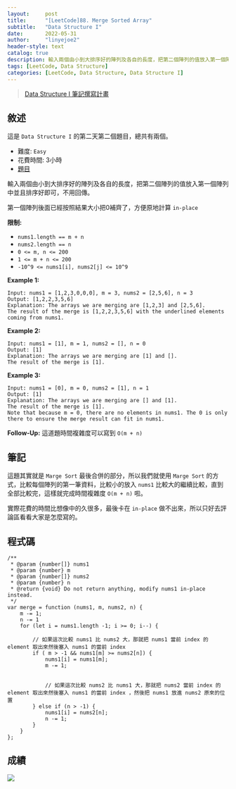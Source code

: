 ```yaml
---
layout:     post
title:      "[LeetCode]88. Merge Sorted Array"
subtitle:   "Data Structure I"
date:       2022-05-31
author:     "linyejoe2"
header-style: text
catalog: true
description: 輸入兩個由小到大排序好的陣列及各自的長度，把第二個陣列的值放入第一個陣列中並且排序好即可，不用回傳。
tags: [LeetCode, Data Structure]
categories: [LeetCode, Data Structure, Data Structure I]
---
```


>[Data Structure I 筆記撰寫計畫](/2022/05/30/leetcode/Data%20Structure/Data%20Structure%20I/Starting_write_Data_Structure_I_note/)

## 敘述

這是 `Data Structure I` 的第二天第二個題目，總共有兩個。

+ 難度: `Easy`
+ 花費時間: 3小時
+ [題目](https://leetcode.com/problems/merge-sorted-array/)

輸入兩個由小到大排序好的陣列及各自的長度，把第二個陣列的值放入第一個陣列中並且排序好即可，不用回傳。

第一個陣列後面已經按照結果大小把0補齊了，方便原地計算 `in-place`

**限制:**

-   `nums1.length == m + n`
-   `nums2.length == n`
-   `0 <= m, n <= 200`
-   `1 <= m + n <= 200`
-   `-10^9 <= nums1[i], nums2[j] <= 10^9`

**Example 1:**

```=
Input: nums1 = [1,2,3,0,0,0], m = 3, nums2 = [2,5,6], n = 3
Output: [1,2,2,3,5,6]
Explanation: The arrays we are merging are [1,2,3] and [2,5,6].
The result of the merge is [1,2,2,3,5,6] with the underlined elements coming from nums1.
```

**Example 2:**

```=
Input: nums1 = [1], m = 1, nums2 = [], n = 0
Output: [1]
Explanation: The arrays we are merging are [1] and [].
The result of the merge is [1].
```

**Example 3:**

```=
Input: nums1 = [0], m = 0, nums2 = [1], n = 1
Output: [1]
Explanation: The arrays we are merging are [] and [1].
The result of the merge is [1].
Note that because m = 0, there are no elements in nums1. The 0 is only there to ensure the merge result can fit in nums1.
```

**Follow-Up:** 這道題時間複雜度可以寫到 `O(m + n)`

## 筆記

這題其實就是 `Marge Sort` 最後合併的部分，所以我們就使用 `Marge Sort` 的方式，比較每個陣列的第一筆資料，比較小的放入 `nums1` 比較大的繼續比較，直到全部比較完，這樣就完成時間複雜度 `O(m + n)` 啦。

實際花費的時間比想像中的久很多，最後卡在 `in-place` 做不出來，所以只好去評論區看看大家是怎麼寫的。


## 程式碼

```js=
/**
 * @param {number[]} nums1
 * @param {number} m
 * @param {number[]} nums2
 * @param {number} n
 * @return {void} Do not return anything, modify nums1 in-place instead.
 */
var merge = function (nums1, m, nums2, n) {
    m -= 1;
    n -= 1
    for (let i = nums1.length -1; i >= 0; i--) {

        // 如果這次比較 nums1 比 nums2 大，那就把 nums1 當前 index 的 element 取出來然後塞入 nums1 的當前 index
        if ( m > -1 && nums1[m] >= nums2[n]) {
            nums1[i] = nums1[m];
            m -= 1;


            // 如果這次比較 nums2 比 nums1 大，那就把 nums2 當前 index 的 element 取出來然後塞入 nums1 的當前 index ，然後把 nums1 放進 nums2 原來的位置
        } else if (n > -1) {
            nums1[i] = nums2[n];
            n -= 1;
        }
    }
};
```

## 成績

![](https://i.imgur.com/iWPgv0k.png)
